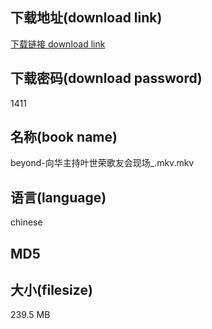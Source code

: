 ## 下载地址(download link)
[下载链接 download link](https://voluble-croquembouche-d321dc.netlify.app/?s=beyond-%E5%90%91%E5%8D%8E%E4%B8%BB%E6%8C%81%E5%8F%B6%E4%B8%96%E8%8D%A3%E6%AD%8C%E5%8F%8B%E4%BC%9A%E7%8E%B0%E5%9C%BA_.mkv)

## 下载密码(download password)
1411

## 名称(book name)
beyond-向华主持叶世荣歌友会现场_.mkv.mkv

## 语言(language)
chinese

## MD5


## 大小(filesize)
239.5 MB
